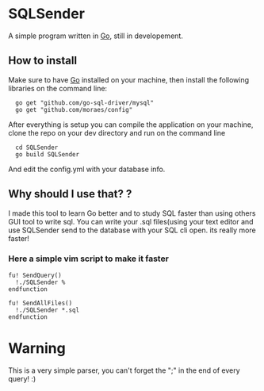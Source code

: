 # SQLSender
A simple program written in [Go](https://golang.org), still in developement.


## How to install

Make sure to have [Go](https://golang.org) installed on your machine, then install the following libraries on the command line:
```
  go get "github.com/go-sql-driver/mysql"
  go get "github.com/moraes/config"
```

After everything is setup you can compile the application on your machine, clone the repo on your dev directory and run on the command line

```
  cd SQLSender
  go build SQLSender
 ```
 And edit the config.yml with your database info.
 
 ## Why should I use that? ?
 
 I made this tool to learn Go better and to study SQL faster than using others GUI tool to write sql.
  You can write your .sql files(using your text editor and use SQLSender send to the database with your SQL cli open. its really more faster! 
  
  
  ### Here a simple vim script to make it faster
  
  ```vim
  fu! SendQuery()
	!./SQLSender %
endfunction

fu! SendAllFiles()
	!./SQLSender *.sql
endfunction
```


# Warning
This is a very simple parser, you can't forget the ";" in the end of every query! :)
